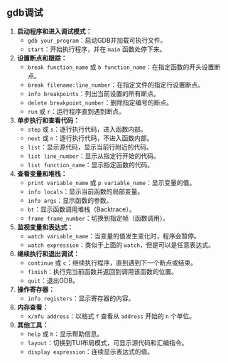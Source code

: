 ## gdb调试

1. **启动程序和进入调试模式：**
   - `gdb your_program`：启动GDB并加载可执行文件。
   - `start`：开始执行程序，并在 `main` 函数处停下来。
2. **设置断点和跟踪：**
   - `break function_name` 或 `b function_name`：在指定函数的开头设置断点。
   - `break filename:line_number`：在指定文件的指定行设置断点。
   - `info breakpoints`：列出当前设置的所有断点。
   - `delete breakpoint_number`：删除指定编号的断点。
   - `run` 或 `r`：运行程序直到遇到断点。
3. **单步执行和查看代码：**
   - `step` 或 `s`：逐行执行代码，进入函数内部。
   - `next` 或 `n`：逐行执行代码，不进入函数内部。
   - `list`：显示源代码，显示当前行附近的代码。
   - `list line_number`：显示从指定行开始的代码。
   - `list function_name`：显示指定函数的代码。
4. **查看变量和堆栈：**
   - `print variable_name` 或 `p variable_name`：显示变量的值。
   - `info locals`：显示当前函数的局部变量。
   - `info args`：显示函数的参数。
   - `bt`：显示函数调用堆栈（Backtrace）。
   - `frame frame_number`：切换到指定帧（函数调用）。
5. **监视变量和表达式：**
   - `watch variable_name`：当变量的值发生变化时，程序会暂停。
   - `watch expression`：类似于上面的 `watch`，但是可以是任意表达式。
6. **继续执行和退出调试：**
   - `continue` 或 `c`：继续执行程序，直到遇到下一个断点或结束。
   - `finish`：执行完当前函数并返回到调用该函数的位置。
   - `quit`：退出GDB。
7. **操作寄存器：**
   - `info registers`：显示寄存器的内容。
8. **内存查看：**
   - `x/nfu address`：以格式 `f` 查看从 `address` 开始的 `n` 个单位。
9. **其他工具：**
   - `help` 或 `h`：显示帮助信息。
   - `layout`：切换到TUI布局模式，可显示源代码和汇编指令。
   - `display expression`：连续显示表达式的值。